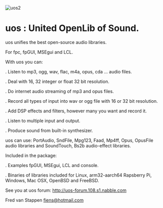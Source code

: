 ![uos2](https://user-images.githubusercontent.com/3421249/71642778-1fa59400-2cb1-11ea-953b-06658f3b986d.png)

# uos : United OpenLib of Sound.


uos unifies the best open-source audio libraries.

For fpc, fpGUI, MSEgui and LCL.

With uos you can:

. Listen to mp3, ogg, wav, flac, m4a, opus, cda ... audio files.

. Deal with 16, 32 integer or float 32 bit resolution.

. Do internet audio streaming of mp3 and opus files.

. Record all types of input into wav or ogg file with 16 or 32 bit resolution.

. Add DSP effects and filters, however many you want and record it.

. Listen to multiple input and output.

. Produce sound from built-in synthesizer.

uos can use: PortAudio, SndFile, Mpg123, Faad, Mp4ff, Opus, OpusFile
audio libraries and SoundTouch, Bs2b audio-effect libraries.

Included in the package:

. Examples fpGUI, MSEgui, LCL and console.

. Binaries of libraries included for Linux, arm32-aarch64 Rapsberry Pi, Windows, Mac OSX, OpenBSD and FreeBSD.

See you at uos forum: http://uos-forum.108.s1.nabble.com


Fred van Stappen fiens@hotmail.com

